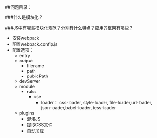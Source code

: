 


##问题目录： 


###什么是模块化？

###JS中有哪些模块化规范？分别有什么特点？应用的框架有哪些？ 


- 安装webpack 
- 配置webpack.config.js
- 配置选项： 
	- entry
	- output
		- filename
		- path
		- publicPath
	- devServer
	- module
		- rules
			- use
				- loader： css-loader, style-loader, file-loader,url-loader, json-loader,babel-loader, less-loader
	- plugins
		- 混淆JS
		- 提取CSS文件
		- 自动加载

